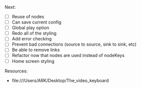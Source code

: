 Next:
- [ ] Reuse of nodes
- [ ] Can save current config
- [ ] Global play option
- [ ] Redo all of the styling
- [ ] Add error checking
- [ ] Prevent bad connections (source to source, sink to sink, etc)
- [ ] Be able to remove links
- [ ] Refactor now that nodes are used instead of nodeKeys
- [ ] Home screen styling

Resources:
- file:///Users/ARK/Desktop/The_video_keyboard